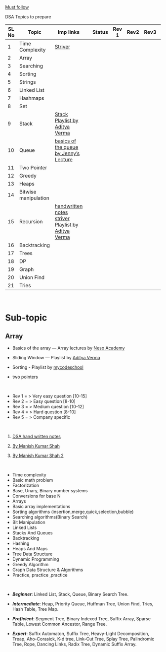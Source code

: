 [Must follow](https://anubhavsinha98.medium.com/resources-to-master-data-structures-and-algorithms-24450dc6d52b)

DSA Topics to prepare

| SL No | Topic                | Imp links                                                                                                                                                                                                                                                                                          |     | Status | Rev 1 | Rev2 | Rev3 | Rev4 | Rev5 |
| ----- | -------------------- | -------------------------------------------------------------------------------------------------------------------------------------------------------------------------------------------------------------------------------------------------------------------------------------------------- | --- | ------ | ----- | ---- | ---- | ---- | ---- |
| 1     | Time Complexity      | [Striver](https://www.youtube.com/watch?v=FPu9Uld7W-E&t=180s)                                                                                                                                                                                                                                      |     |        |       |      |      |      |
| 2     | Array                |                                                                                                                                                                                                                                                                                                    |     |        |       |      |      |      |
| 3     | Searching            |                                                                                                                                                                                                                                                                                                    |     |        |       |      |      |      |
| 4     | Sorting              |                                                                                                                                                                                                                                                                                                    |     |        |       |      |      |      |
| 5     | Strings              |                                                                                                                                                                                                                                                                                                    |     |        |       |      |      |      |
| 6     | Linked List          |                                                                                                                                                                                                                                                                                                    |     |        |       |      |      |      |
| 7     | Hashmaps             |                                                                                                                                                                                                                                                                                                    |     |        |       |      |      |      |
| 8     | Set                  |                                                                                                                                                                                                                                                                                                    |     |        |       |      |      |      |
| 9     | Stack                | [Stack Playlist by Aditya Verma](https://www.youtube.com/watch?v=P1bAPZg5uaE&list=PL_z_8CaSLPWdeOezg68SKkeLN4-T_jNHd)                                                                                                                                                                              |     |        |       |      |      |      |
| 10    | Queue                | [basics of the queue by Jenny’s Lecture](https://www.youtube.com/watch?v=zp6pBNbUB2U)                                                                                                                                                                                                              |     |        |       |      |      |      |
| 11    | Two Pointer          |                                                                                                                                                                                                                                                                                                    |     |        |       |      |      |      |
| 12    | Greedy               |                                                                                                                                                                                                                                                                                                    |     |        |       |      |      |      |
| 13    | Heaps                |                                                                                                                                                                                                                                                                                                    |     |        |       |      |      |      |
| 14    | Bitwise manipulation |                                                                                                                                                                                                                                                                                                    |     |        |       |      |      |      |
| 15    | Recursion            | [handwritten notes striver](https://www.linkedin.com/posts/shubham-upadhyay1_striver-recursion-notes-activity-7045627239131942912-AIRG?utm_source=share&utm_medium=member_desktop) [Playlist by Aditya Verma](https://www.youtube.com/watch?v=kHi1DUhp9kM&list=PL_z_8CaSLPWeT1ffjiImo0sYTcnLzo-wY) |     |        |       |      |      |      |
| 16    | Backtracking         |                                                                                                                                                                                                                                                                                                    |     |        |       |      |      |      |
| 17    | Trees                |                                                                                                                                                                                                                                                                                                    |     |        |       |      |      |      |
| 18    | DP                   |                                                                                                                                                                                                                                                                                                    |     |        |       |      |      |      |
| 19    | Graph                |                                                                                                                                                                                                                                                                                                    |     |        |       |      |      |      |
| 20    | Union Find           |                                                                                                                                                                                                                                                                                                    |     |        |       |      |      |      |
| 21    | Tries                |                                                                                                                                                                                                                                                                                                    |     |        |       |      |      |      |

&nbsp;

# Sub-topic

## Array

- Basics of the array — Array lectures by [Neso Academy](https://www.youtube.com/watch?v=55l-aZ7_F24&list=PLBlnK6fEyqRjoG6aJ4FvFU1tlXbjLBiOP)

- Sliding Window — Playlist by [Aditya Verma](https://www.youtube.com/watch?v=EHCGAZBbB88&list=PL_z_8CaSLPWeM8BDJmIYDaoQ5zuwyxnfj)

- Sorting - Playlist by [mycodeschool](https://www.youtube.com/watch?v=pkkFqlG0Hds&list=PL2_aWCzGMAwKedT2KfDMB9YA5DgASZb3U&index=2)

* two pointers

&nbsp;

- Rev 1 = > Very easy question [10-15]
- Rev 2 = > Easy question [8-10]
- Rev 3 = > Medium question [10-12]
- Rev 4 = > Hard question [8-10]
- Rev 5 = > Company specific

&nbsp;

1. [DSA hand written notes](https://www.linkedin.com/posts/manish-kumar-shah_data-structure-handwritten-notes-activity-7045705948610347008-yLyw?utm_source=share&utm_medium=member_desktop)

2. [By Manish Kumar Shah](https://www.linkedin.com/posts/manish-kumar-shah_data-structures-and-algorithm-notes-activity-7042441946379739136-T1JI?utm_source=share&utm_medium=member_desktop)

3. [By Manish Kumar Shah 2](https://www.linkedin.com/posts/manish-kumar-shah_data-structure-handwritten-notes-activity-7045705948610347008-yLyw?utm_source=share&utm_medium=member_desktop)

&nbsp;

- Time complexity
- Basic math problem
- Factorization
- Base, Unary, Binary number systems
- Conversions for base N
- Arrays
- Basic array implementations
- Sorting algorithms (insertion,merge,quick,selection,bubble)
- Searching algorithms(Binary Search)
- Bit Manipulation
- Linked Lists
- Stacks And Queues
- Backtracking
- Hashing
- Heaps And Maps
- Tree Data Structure
- Dynamic Programming
- Greedy Algorithm
- Graph Data Structure & Algorithms
- Practice, practice ,practice

&nbsp;

- **_Beginner_**: Linked List, Stack, Queue, Binary Search Tree.

- **_Intermediate_**: Heap, Priority Queue, Huffman Tree, Union Find, Tries, Hash Table, Tree Map.

- **_Proficient_**: Segment Tree, Binary Indexed Tree, Suffix Array, Sparse Table, Lowest Common Ancestor, Range Tree.

- **_Expert_**: Suffix Automaton, Suffix Tree, Heavy-Light Decomposition, Treap, Aho-Corasick, K-d tree, Link-Cut Tree, Splay Tree, Palindromic Tree, Rope, Dancing Links, Radix Tree, Dynamic Suffix Array.
